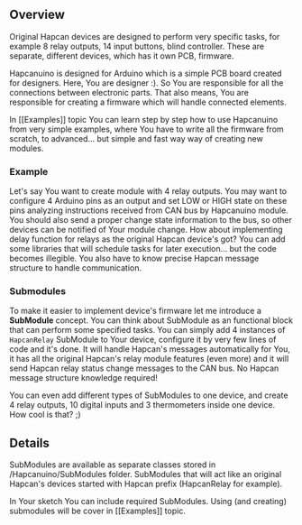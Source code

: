 ## Overview

Original Hapcan devices are designed to perform very specific tasks, for example 8 relay outputs, 14 input buttons, blind controller. These are separate, different devices, which has it own PCB, firmware.

Hapcanuino is designed for Arduino which is a simple PCB board created for designers. Here, You are designer :). So You are responsible for all the connections between electronic parts.
That also means, You are responsible for creating a firmware which will handle connected elements.

In [[Examples]] topic You can learn step by step how to use Hapcanuino from very simple examples, where You have to write all the firmware from scratch, to advanced... but simple and fast way way of creating new modules.

### Example

Let's say You want to create module with 4 relay outputs. You may want to configure 4 Arduino pins as an output 
and set LOW or HIGH state on these pins analyzing instructions received from CAN bus by Hapcanuino module. You should also send a proper change state information to the bus, so other devices
can be notified of Your module change. How about implementing delay function for relays as the original Hapcan device's got? You can add some libraries that will schedule tasks for later execution...
but the code becomes illegible. You also have to know precise Hapcan message structure to handle communication.

### Submodules

To make it easier to implement device's firmware let me introduce a **SubModule** concept. You can think about SubModule as an functional block that can perform some specified tasks. You can simply add
4 instances of `HapcanRelay` SubModule to Your device, configure it by very few lines of code and it's done. It will handle Hapcan's messages automatically for You, it has all the original Hapcan's relay module features (even more) and it will send Hapcan relay status change messages to the CAN bus. No Hapcan message structure knowledge required!

You can even add different types of SubModules to one device, and create 4 relay outputs, 10 digital inputs and 3 thermometers inside one device. How cool is that? ;)

## Details

SubModules are available as separate classes stored in /Hapcanuino/SubModules folder. SubModules that will act like an original Hapcan's devices started with Hapcan prefix (HapcanRelay for example).

In Your sketch You can include required SubModules. Using (and creating) submodules will be cover in [[Examples]] topic.
